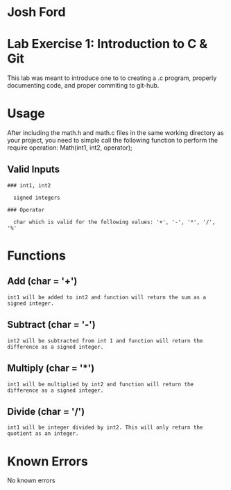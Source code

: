 # Josh Ford

# Lab Exercise 1: Introduction to C & Git
This lab was meant to introduce one to to creating a .c program, properly documenting code,
and proper commiting to git-hub.

#  Usage

After including the math.h and math.c files in the same working directory as your project, you need to simple call the following function to perform the require operation: Math(int1, int2, operator);

  ## Valid Inputs

    ### int1, int2

      signed integers

    ### Operator

      char which is valid for the following values: '+', '-', '*', '/', '%'

# Functions

  ## Add (char = '+')

    int1 will be added to int2 and function will return the sum as a signed integer.

  ## Subtract (char = '-')

    int2 will be subtracted from int 1 and function will return the difference as a signed integer.

  ## Multiply (char = '*')

    int1 will be multiplied by int2 and function will return the difference as a signed integer.

  ## Divide (char = '/')

    int1 will be integer divided by int2. This will only return the quotient as an integer.

# Known Errors
  No known errors
